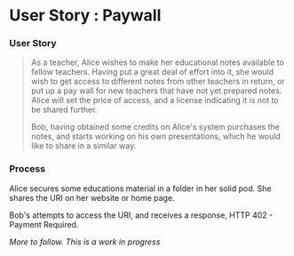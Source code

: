 # User Story : Paywall

### User Story

> As a teacher, Alice wishes to make her educational notes available to fellow teachers.  Having put a great deal of effort into it, she would wish to get access to different notes from other teachers in return, or put up a pay wall for new teachers that have not yet prepared notes.  Alice will set the price of access, and a license indicating it is not to be shared further.  
>   
> Bob, having obtained some credits on Alice's system purchases the notes, and starts working on his own presentations, which he would like to share in a similar way.

### Process

Alice secures some educations material in a folder in her solid pod.  She shares the URI on her website or home page.

Bob's  attempts to access the URI, and receives a response, HTTP 402 - Payment Required.

_More to follow.  This is a work in progress_




